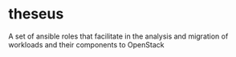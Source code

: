 # theseus
A set of ansible roles that facilitate in the analysis and migration of workloads and their components to OpenStack
